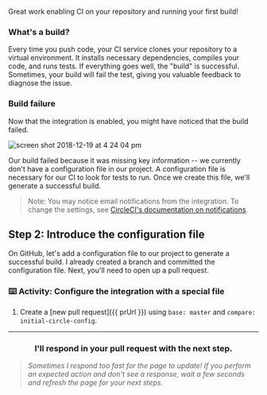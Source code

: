Great work enabling CI on your repository and running your first build!

### What's a build?

Every time you push code, your CI service clones your repository to a virtual environment. It installs necessary dependencies, compiles your code, and runs tests. If everything goes well, the "build" is successful. Sometimes, your build will fail the test, giving you valuable feedback to diagnose the issue.

### Build failure

Now that the integration is enabled, you might have noticed that the build failed.

![screen shot 2018-12-19 at 4 24 04 pm](https://user-images.githubusercontent.com/6351798/50254671-3631c380-03ac-11e9-9579-bbdadc8e753b.png)

Our build failed because it was missing key information -- we currently don't have a configuration file in our project. A configuration file is necessary for our CI to look for tests to run. Once we create this file, we'll generate a successful build.

> Note: You may notice email notifications from the integration. To change the settings, see [CircleCI's documentation on notifications](https://circleci.com/docs/2.0/notifications/).

## Step 2: Introduce the configuration file

On GitHub, let's add a configuration file to our project to generate a successful build. I already created a branch and committed the configuration file. Next, you'll need to open up a pull request.

### :keyboard: Activity: Configure the integration with a special file

1. Create a [new pull request]({{ prUrl }}) using `base: master` and `compare: initial-circle-config`.

<hr>
<h3 align="center">I'll respond in your pull request with the next step.</h3>

> _Sometimes I respond too fast for the page to update! If you perform an expected action and don't see a response, wait a few seconds and refresh the page for your next steps._
